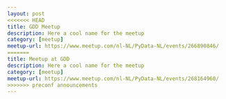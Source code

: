```yaml
---
layout: post
<<<<<<< HEAD
title: GDD Meetup
description: Here a cool name for the meetup
category: [meetup]
meetup-url: https://www.meetup.com/nl-NL/PyData-NL/events/266890846/
=======
title: Meetup at GDD
description: Here a cool name for the meetup
category: [meetup]
meetup-url: https://www.meetup.com/nl-NL/PyData-NL/events/268164960/
>>>>>>> preconf announcements
---
```

